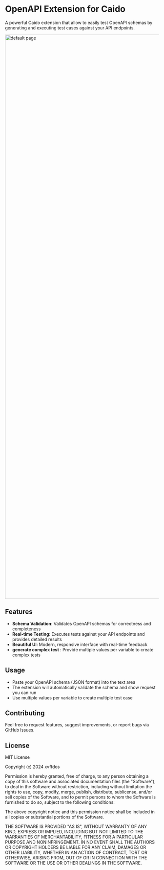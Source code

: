 # OpenAPI Extension for Caido

A powerful Caido extension that allow to easily test OpenAPI schemas by generating and executing test cases against your API endpoints.

<img width="2829" height="1842" alt="default page" src="https://github.com/user-attachments/assets/4121de42-b673-4379-903c-6db744f805c1" />

## Features

- **Schema Validation**: Validates OpenAPI schemas for correctness and completeness
- **Real-time Testing**: Executes tests against your API endpoints and provides detailed results
- **Beautiful UI**: Modern, responsive interface with real-time feedback
- **generate complex test** : Provide multiple values per variable to create complex tests

## Usage

- Paste your OpenAPI schema (JSON format) into the text area
- The extension will automatically validate the schema and show request you can run
- Use multiple values per variable to create multiple test case

## Contributing

Feel free to request features, suggest improvements, or report bugs via GitHub Issues.

## License

MIT License

Copyright (c) 2024 xvffdos

Permission is hereby granted, free of charge, to any person obtaining a copy
of this software and associated documentation files (the "Software"), to deal
in the Software without restriction, including without limitation the rights
to use, copy, modify, merge, publish, distribute, sublicense, and/or sell
copies of the Software, and to permit persons to whom the Software is
furnished to do so, subject to the following conditions:

The above copyright notice and this permission notice shall be included in all
copies or substantial portions of the Software.

THE SOFTWARE IS PROVIDED "AS IS", WITHOUT WARRANTY OF ANY KIND, EXPRESS OR
IMPLIED, INCLUDING BUT NOT LIMITED TO THE WARRANTIES OF MERCHANTABILITY,
FITNESS FOR A PARTICULAR PURPOSE AND NONINFRINGEMENT. IN NO EVENT SHALL THE
AUTHORS OR COPYRIGHT HOLDERS BE LIABLE FOR ANY CLAIM, DAMAGES OR OTHER
LIABILITY, WHETHER IN AN ACTION OF CONTRACT, TORT OR OTHERWISE, ARISING FROM,
OUT OF OR IN CONNECTION WITH THE SOFTWARE OR THE USE OR OTHER DEALINGS IN THE
SOFTWARE.
